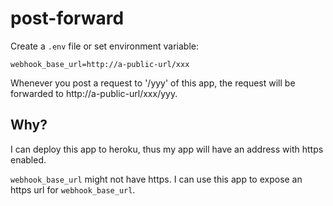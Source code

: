 # post-forward

Create a `.env` file or set environment variable:

```
webhook_base_url=http://a-public-url/xxx
```

Whenever you post a request to '/yyy' of this app, the request will be forwarded to http://a-public-url/xxx/yyy.


## Why?

I can deploy this app to heroku, thus my app will have an address with https enabled.

`webhook_base_url` might not have https. I can use this app to expose an https url for `webhook_base_url`.
